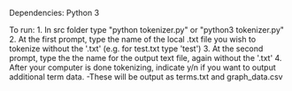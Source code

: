 Dependencies:
    Python 3

To run:
    1. In src folder type "python tokenizer.py" or "python3 tokenizer.py"
    2. At the first prompt, type the name of the local .txt file you wish to tokenize without the '.txt' (e.g. for test.txt type 'test')
    3. At the second prompt, type the the name for the output text file, again without the '.txt'
    4. After your computer is done tokenizing, indicate y/n if you want to output additional term data.
        -These will be output as terms.txt and graph_data.csv